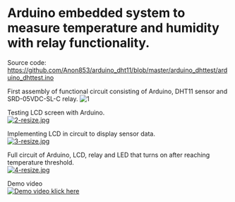 # Arduino embedded system to measure temperature and humidity with relay functionality.

Source code: https://github.com/Anon853/arduino_dht11/blob/master/arduino_dhttest/arduino_dhttest.ino  

First assembly of functional circuit consisting of Arduino, DHT11 sensor and SRD-05VDC-SL-C relay.
![1](https://i.postimg.cc/0NW9zFDm/1-resize.jpg)  

Testing LCD screen with Arduino.  
[![2-resize.jpg](https://i.postimg.cc/nhvNyJL9/2-resize.jpg)](https://postimg.cc/k2gjSLK7)

Implementing LCD in circuit to display sensor data.  
[![3-resize.jpg](https://i.postimg.cc/595JcLk2/3-resize.jpg)](https://postimg.cc/V5Npnr8x)

Full circuit of Arduino, LCD, relay and LED that turns on after reaching temperature threshold.  
[![4-resize.jpg](https://i.postimg.cc/vTYNwgc4/4-resize.jpg)](https://postimg.cc/vgKzWm7y)

Demo video  
[![Demo video klick here](https://i.postimg.cc/K8fBqPdf/5-preview-video.jpg)](https://youtube.com/shorts/SzcoZSDqVj0)  


